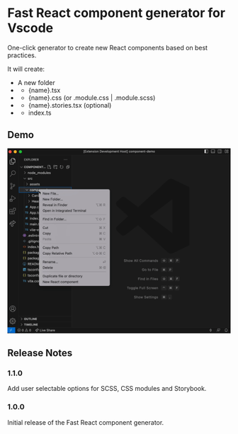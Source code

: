 # Fast React component generator for Vscode

One-click generator to create new React components based on best practices.

It will create:

- A new folder
- - {name}.tsx
- - {name}.css (or .module.css | .module.scss)
- - {name}.stories.tsx (optional)
- - index.ts

## Demo

![Demo](assets/demo.gif)

## Release Notes

### 1.1.0

Add user selectable options for SCSS, CSS modules and Storybook.

### 1.0.0

Initial release of the Fast React component generator.
